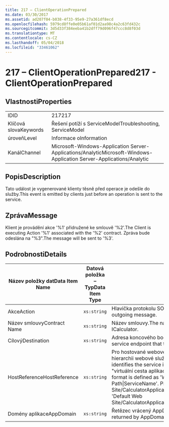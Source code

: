 ```yaml
---
title: 217 – ClientOperationPrepared
ms.date: 03/30/2017
ms.assetid: ad207f04-b038-4f33-95e9-27a361df8ecd
ms.openlocfilehash: 5979cd8ffe0e05b61af01d2aa98c4a2c63fd432c
ms.sourcegitcommit: 3d5d33f384eeba41b2dff79d096f47ccc8d8f03d
ms.translationtype: MT
ms.contentlocale: cs-CZ
ms.lasthandoff: 05/04/2018
ms.locfileid: "33461062"
---
```

# <a name="217---clientoperationprepared"></a><span data-ttu-id="646a6-102">217 – ClientOperationPrepared</span><span class="sxs-lookup"><span data-stu-id="646a6-102">217 - ClientOperationPrepared</span></span>
## <a name="properties"></a><span data-ttu-id="646a6-103">Vlastnosti</span><span class="sxs-lookup"><span data-stu-id="646a6-103">Properties</span></span>  
  
|||  
|-|-|  
|<span data-ttu-id="646a6-104">ID</span><span class="sxs-lookup"><span data-stu-id="646a6-104">ID</span></span>|<span data-ttu-id="646a6-105">217</span><span class="sxs-lookup"><span data-stu-id="646a6-105">217</span></span>|  
|<span data-ttu-id="646a6-106">Klíčová slova</span><span class="sxs-lookup"><span data-stu-id="646a6-106">Keywords</span></span>|<span data-ttu-id="646a6-107">Řešení potíží s ServiceModel</span><span class="sxs-lookup"><span data-stu-id="646a6-107">Troubleshooting, ServiceModel</span></span>|  
|<span data-ttu-id="646a6-108">úroveň</span><span class="sxs-lookup"><span data-stu-id="646a6-108">Level</span></span>|<span data-ttu-id="646a6-109">Informace o</span><span class="sxs-lookup"><span data-stu-id="646a6-109">Information</span></span>|  
|<span data-ttu-id="646a6-110">Kanál</span><span class="sxs-lookup"><span data-stu-id="646a6-110">Channel</span></span>|<span data-ttu-id="646a6-111">Microsoft-Windows-Application Server-Applications/Analytic</span><span class="sxs-lookup"><span data-stu-id="646a6-111">Microsoft-Windows-Application Server-Applications/Analytic</span></span>|  
  
## <a name="description"></a><span data-ttu-id="646a6-112">Popis</span><span class="sxs-lookup"><span data-stu-id="646a6-112">Description</span></span>  
 <span data-ttu-id="646a6-113">Tato událost je vygenerované klienty těsně před operace je odešle do služby.</span><span class="sxs-lookup"><span data-stu-id="646a6-113">This event is emitted by clients just before an operation is sent to the service.</span></span>  
  
## <a name="message"></a><span data-ttu-id="646a6-114">Zpráva</span><span class="sxs-lookup"><span data-stu-id="646a6-114">Message</span></span>  
 <span data-ttu-id="646a6-115">Klient je provádění akce '%1' přidružené ke smlouvě '%2'.</span><span class="sxs-lookup"><span data-stu-id="646a6-115">The Client is executing Action '%1' associated with the '%2' contract.</span></span> <span data-ttu-id="646a6-116">Zpráva bude odeslána na "%3".</span><span class="sxs-lookup"><span data-stu-id="646a6-116">The message will be sent to '%3'.</span></span>  
  
## <a name="details"></a><span data-ttu-id="646a6-117">Podrobnosti</span><span class="sxs-lookup"><span data-stu-id="646a6-117">Details</span></span>  
  
|<span data-ttu-id="646a6-118">Název položky dat</span><span class="sxs-lookup"><span data-stu-id="646a6-118">Data Item Name</span></span>|<span data-ttu-id="646a6-119">Datová položka – Typ</span><span class="sxs-lookup"><span data-stu-id="646a6-119">Data Item Type</span></span>|<span data-ttu-id="646a6-120">Popis</span><span class="sxs-lookup"><span data-stu-id="646a6-120">Description</span></span>|  
|--------------------|--------------------|-----------------|  
|<span data-ttu-id="646a6-121">Akce</span><span class="sxs-lookup"><span data-stu-id="646a6-121">Action</span></span>|`xs:string`|<span data-ttu-id="646a6-122">Hlavička protokolu SOAP akce odchozí zprávy.</span><span class="sxs-lookup"><span data-stu-id="646a6-122">The SOAP action header of the outgoing message.</span></span>|  
|<span data-ttu-id="646a6-123">Název smlouvy</span><span class="sxs-lookup"><span data-stu-id="646a6-123">Contract Name</span></span>|`xs:string`|<span data-ttu-id="646a6-124">Název smlouvy.</span><span class="sxs-lookup"><span data-stu-id="646a6-124">The name of the contract.</span></span> <span data-ttu-id="646a6-125">Příklad: ICalculator.</span><span class="sxs-lookup"><span data-stu-id="646a6-125">Example: ICalculator.</span></span>|  
|<span data-ttu-id="646a6-126">Cílový</span><span class="sxs-lookup"><span data-stu-id="646a6-126">Destination</span></span>|`xs:string`|<span data-ttu-id="646a6-127">Adresa koncového bodu služby, který je zpráva odeslána.</span><span class="sxs-lookup"><span data-stu-id="646a6-127">The address of the service endpoint that the message is sent to.</span></span>|  
|<span data-ttu-id="646a6-128">HostReference</span><span class="sxs-lookup"><span data-stu-id="646a6-128">HostReference</span></span>|`xs:string`|<span data-ttu-id="646a6-129">Pro hostované webové služby v tomto poli jednoznačně identifikuje v hierarchii webové služby.</span><span class="sxs-lookup"><span data-stu-id="646a6-129">For Web-hosted services, this field uniquely identifies the service in the Web hierarchy.</span></span> <span data-ttu-id="646a6-130">Formát je definovaný jako "virtuální cesta aplikace název webu&#124;virtuální cestu služby&#124;ServiceName'.</span><span class="sxs-lookup"><span data-stu-id="646a6-130">Its format is defined as 'Web Site Name Application Virtual Path&#124;Service Virtual Path&#124;ServiceName'.</span></span> <span data-ttu-id="646a6-131">Příklad: "Default Web Site/CalculatorApplication&#124;/CalculatorService.svc&#124;CalculatorService'.</span><span class="sxs-lookup"><span data-stu-id="646a6-131">Example: 'Default Web Site/CalculatorApplication&#124;/CalculatorService.svc&#124;CalculatorService'.</span></span>|  
|<span data-ttu-id="646a6-132">Domény aplikace</span><span class="sxs-lookup"><span data-stu-id="646a6-132">AppDomain</span></span>|`xs:string`|<span data-ttu-id="646a6-133">Řetězec vrácený AppDomain.CurrentDomain.FriendlyName.</span><span class="sxs-lookup"><span data-stu-id="646a6-133">The string returned by AppDomain.CurrentDomain.FriendlyName.</span></span>|
